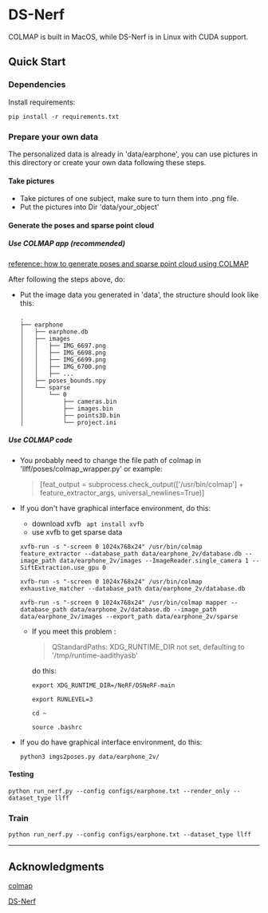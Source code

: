 # DS-Nerf
COLMAP is built in MacOS, while DS-Nerf is in Linux with CUDA support.

## Quick Start

### Dependencies

Install requirements:
```
pip install -r requirements.txt
```


### Prepare your own data

The personalized data is already in 'data/earphone', you can use pictures in this directory or create your own data following these steps.

#### Take pictures
- Take pictures of one subject, make sure to turn them into .png file.
- Put the pictures into Dir 'data/your_object'
    
#### Generate the poses and sparse point cloud

##### Use COLMAP app (recommended)
[reference: how to generate poses and sparse point cloud using COLMAP](https://blog.csdn.net/qq_40514113/article/details/131228304)

After following the steps above, do:

- Put the image data you generated in 'data', the structure should look like this:

    ```
    .
    ├── earphone
    │   ├── earphone.db
    │   ├── images
    │   │   ├── IMG_6697.png
    │   │   ├── IMG_6698.png
    │   │   ├── IMG_6699.png
    │   │   ├── IMG_6700.png
    │   │   ├── ...
    │   ├── poses_bounds.npy
    │   └── sparse
    │       └── 0
    │           ├── cameras.bin
    │           ├── images.bin
    │           ├── points3D.bin
    │           └── project.ini
    ```

##### Use COLMAP code
- You probably need to change the file path of colmap in 'llff/poses/colmap_wrapper.py'
  or example:
  > [feat_output = subprocess.check_output(['/usr/bin/colmap'] + feature_extractor_args, universal_newlines=True)]
- If you don't have graphical interface environment, do this:
  - download xvfb
  ``` apt install xvfb```
  - use xvfb to get sparse data
    
  ```xvfb-run -s "-screen 0 1024x768x24" /usr/bin/colmap feature_extractor --database_path data/earphone_2v/database.db --image_path data/earphone_2v/images --ImageReader.single_camera 1 --SiftExtraction.use_gpu 0```

  ```xvfb-run -s "-screen 0 1024x768x24" /usr/bin/colmap exhaustive_matcher --database_path data/earphone_2v/database.db```
  
  ```xvfb-run -s "-screen 0 1024x768x24" /usr/bin/colmap mapper --database_path data/earphone_2v/database.db --image_path data/earphone_2v/images --export_path data/earphone_2v/sparse```
  - If you meet this problem :
    > QStandardPaths: XDG_RUNTIME_DIR not set, defaulting to '/tmp/runtime-aadithyasb'
    
    do this:
    
    ```export XDG_RUNTIME_DIR=/NeRF/DSNeRF-main```
    
    ```export RUNLEVEL=3```
    
    ```cd ~```
    
    ```source .bashrc```

- If you do have graphical interface environment, do this:
  
  ```python3 imgs2poses.py data/earphone_2v/```
  
  
#### Testing
```python run_nerf.py --config configs/earphone.txt --render_only --dataset_type llff```

### Train
 ```python run_nerf.py --config configs/earphone.txt --dataset_type llff```
 
---

## Acknowledgments

[colmap](https://github.com/colmap/colmap)

[DS-Nerf](https://github.com/dunbar12138/DSNeRF)
